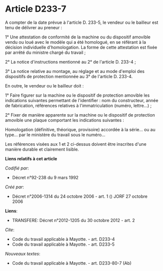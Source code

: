 # Article D233-7

A compter de la date prévue à l'article D. 233-5, le vendeur ou le bailleur est tenu de délivrer au preneur :

1° Une attestation de conformité de la machine ou du dispositif amovible vendu ou loué avec le modèle qui a été homologué, en
se référant à la décision individuelle d'homologation. La forme de cette attestation est fixée par arrêté du ministre chargé
du travail ;

2° La notice d'instructions mentionné au 2° de l'article D. 233-4 ;

3° La notice relative au montage, au réglage et au mode d'emploi des dispositifs de protection mentionnée au 3° de l'article
D. 233-4.

En outre, le vendeur ou le bailleur doit :

1° Faire figurer sur la machine ou le dispositif de protection amovible les indications suivantes permettant de
l'identifier : nom du constructeur, année de fabrication, références relatives à l'immatriculation (numéro, lettre...) ;

2° Fixer de manière apparente sur la machine ou le dispositif de protection amovible une plaque comportant les indications
suivantes :

Homologation (définitive, théorique, provisoire) accordée à la série... ou au type... par le ministère du travail sous le
numéro...

Les références visées aux 1 et 2 ci-dessus doivent être inscrites d'une manière durable et clairement lisible.

**Liens relatifs à cet article**

_Codifié par_:

  - Décret n°92-238 du 9 mars 1992

_Créé par_:

  - Décret n°2006-1314 du 24 octobre 2006 - art. 1 () JORF 27 octobre 2006

**Liens**:

  - TRANSFERE: Décret n°2012-1205 du 30 octobre 2012 - art. 2

_Cite_:

  - Code du travail applicable à Mayotte. - art. D233-4
  - Code du travail applicable à Mayotte. - art. D233-5

_Nouveaux textes_:

  - Code du travail applicable à Mayotte. - art. D233-80-7 (Ab)
